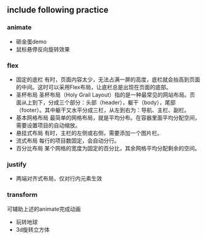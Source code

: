 ## include following practice

### animate
* 砸金蛋demo
* 鼠标悬停反向旋转效果

### flex
* 固定的底栏
有时，页面内容太少，无法占满一屏的高度，底栏就会抬高到页面的中间。这时可以采用Flex布局，让底栏总是出现在页面的底部。
* 圣杯布局
圣杯布局（Holy Grail Layout）指的是一种最常见的网站布局。页面从上到下，分成三个部分：头部（header），躯干（body），尾部（footer）。其中躯干又水平分成三栏，从左到右为：导航、主栏、副栏。
* 基本网格布局
最简单的网格布局，就是平均分布。在容器里面平均分配空间，需要设置项目的自动缩放。
* 悬挂式布局
有时，主栏的左侧或右侧，需要添加一个图片栏。
* 流式布局
每行的项目数固定，会自动分行。
* 百分比布局
某个网格的宽度为固定的百分比，其余网格平均分配剩余的空间。

### justify
* 两端对齐式布局，仅对行内元素生效

### transform
可辅助上述的animate完成动画
* 玩转地球
* 3d旋转立方体
